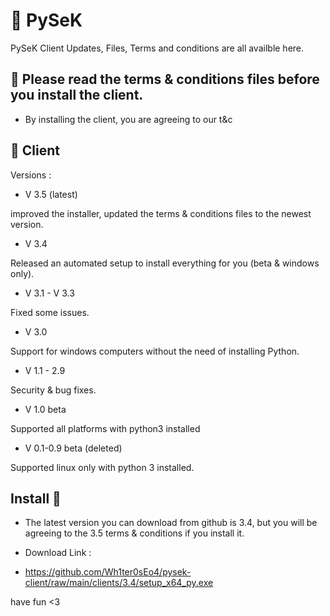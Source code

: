 # 📡 PySeK
PySeK Client Updates, Files, Terms and conditions are all availble here.

## 🚫 Please read the terms & conditions files before you install the client.

- By installing the client, you are agreeing to our t&c

## 💾 Client 

Versions : 

- V 3.5 (latest)

improved the installer, updated the terms & conditions files to the newest version. 

- V 3.4 

Released an automated setup to install everything for you (beta & windows only).

- V 3.1 - V 3.3

Fixed some issues.

- V 3.0

Support for windows computers without the need of installing Python.

- V 1.1 - 2.9 

Security & bug fixes.

- V 1.0 beta

Supported all platforms with python3 installed

- V 0.1-0.9 beta (deleted)

Supported linux only with python 3 installed.

## Install 📀

- The latest version you can download from github is 3.4, but you will be agreeing to the 3.5 terms & conditions if you install it.

- Download Link :

- https://github.com/Wh1ter0sEo4/pysek-client/raw/main/clients/3.4/setup_x64_py.exe

have fun <3



